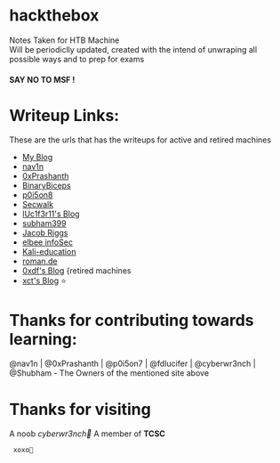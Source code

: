# hackthebox
Notes Taken for HTB Machine<br />
Will be periodiclly updated, created with the intend of unwraping all possible ways and to prep for exams<br />
#### SAY NO TO MSF !

# Writeup Links:
These are the urls that has the writeups for active and retired machines

- [My Blog](https://cyberwr3nch.github.io)
- [nav1n](http://www.nav1n.com/)
- [0xPrashanth](https://0xprashant.github.io/)
- [BinaryBiceps](https://binarybiceps.com/)
- [p0i5on8](https://p0i5on8.github.io/)
- [Secwalk](https://www.secwalk.com/)
- [lUc1f3r11's Blog](https://fdlucifer.github.io/)
- [subham399](https://shubhkumar.in/tags/hackthebox/)
- [Jacob Riggs](https://jacobriggs.io/blog/)
- [elbee infoSec](https://elbee.xyz/writeups)
- [Kali-education](https://kali-education.info/)
- [roman.de](https://romanh.de/home)
- [0xdf's Blog](https://0xdf.gitlab.io/) {retired machines
- [xct's Blog](https://vulndev.io/) :star:
      

# Thanks for contributing towards learning:
@nav1n | @0xPrashanth | @p0i5on7 | @fdlucifer | @cyberwr3nch | @Shubham - The Owners of the mentioned site above

# Thanks for visiting
A noob _cyberwr3nch🔧_ 
A member of **TCSC** 

``` xoxo💙```


